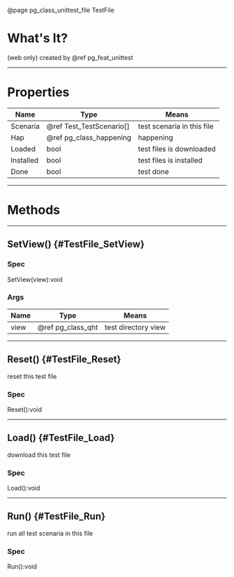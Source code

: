 ﻿@page pg_class_unittest_file TestFile

# What's It?

(web only)
created by @ref pg_feat_unittest

-----
# Properties

| Name | Type | Means |
|------|------|-------|
| Scenaria | @ref Test_TestScenario[] | test scenaria in this file |
| Hap | @ref pg_class_happening | happening |
| Loaded | bool | test files is downloaded |
| Installed | bool | test files is installed |
| Done | bool | test done |

-----
# Methods

-----
## SetView() {#TestFile_SetView}

### Spec

SetView(view):void

### Args

| Name | Type | Means |
|------|------|-------|
| view | @ref pg_class_qht | test directory view |

-----
## Reset() {#TestFile_Reset}

reset this test file

### Spec

Reset():void

-----
## Load() {#TestFile_Load}

download this test file

### Spec

Load():void

-----
## Run() {#TestFile_Run}

run all test scenaria in this file

### Spec

Run():void
